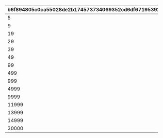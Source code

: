 |b6f894805c0ca55028de2b174573734069352cd6df671953920744c72dd8b69e|75518ac4e9a89a184692cab884df7295702b5548e2e64789fa315baf10850f4b|bf9a4fe0582ec7a977b939a2ddfa519a33adbb8cbbfabcc74ff05f967adde497|11f5ef47ddd3785bbcdb8b30105c7d07170dd08b0d6ce081ec1e9ab7e6833dc1|804de7e885c490a755f980b931ef86bf0d8587c3495e3e7197f0a697a7a3710f|7f0c30992b87d0c849b2f13a86fb81122bf6c79272e3f4e95ac5646549d5931f|6a6198ed4e6b610f712338d7bb92c8184a93c125515771ca0c039b07fae7ec4c|e64409e2b1d4fe78ef6f0591038b4cf3bf56bb8d9e2ed6e95e52701cf7556075|903188cb11cc1a6604a6b460f8cba578e5f1a61bfcb2738d01b25f23546b8f0c|85ac3e51409ff2e1011ad16101c54b77f858d58649eed23e833c31e3c3665fe8|754aeecafc5d99e682a5c32cd158a07ed3db93500b27af00b0f982e4f7efe9be|9fbff0858fca3bc0c4cf65e7b58d561eef7183ac0ef8f83ab0815fcb6fe3e195|61cb568ed4292b6255ac26c7fdf43ac0ab95be5289099163b16390683771acc4|fd7aadd511cc8dddcd3b64d556453ad9186abf84032eb0036f3c7003cb8923d8|04bc3b74437c181971bc8c65e573c932039e4bd54fd09fe1e3e231101f5de859|240ecf189f4fee21d56ebdab13177c3191b38614b6cf0feb7b269c83e78f11de|006c464231282c5c8ed51ebfb651933b59c05638c58e8768aca60ab435202e4a|8b4803c3744dd56ed659e874fb1e5b3894c3ad71c70368dd4ad357d356c9cb87|
| --- | --- | --- | --- | --- | --- | --- | --- | --- | --- | --- | --- | --- | --- | --- | --- | --- | --- |
|5|20|150000|0|0|8|22003|150|1|2|1|2|0|20003|91002|5|94002|12|
|9|15|100000|0|0|8|22003|145|2|2|6|2|0|20003|91002|2|94002|12|
|19|11|80000|0|0|8|22002|140|3|2|10|2|0|20003|91002|5|94002|12|
|29|10|80000|0|0|8|22002|130|4|2|20|2|0|20003|91002|5|94002|12|
|39|9|70000|0|0|8|22002|120|5|2|30|2|0|20003|91002|4|94002|12|
|49|8|70000|0|0|8|22002|110|6|2|40|2|0|20003|91002|4|94002|12|
|99|7|60000|0|0|8|22002|100|7|2|50|2|0|20003|91002|3|94002|12|
|499|2|40000|0|0|8|22002|80|8|2|100|2|0|20003|91002|2|94002|12|
|999|7|20000|0|0|8|22002|50|9|2|500|2|0|20002|91002|1|94002|12|
|4999|4|16000|0|0|8|22001|20|10|2|1000|2|0|20002|91002|3|94002|12|
|9999|3|9000|0|0|8|22001|15|11|2|5000|2|0|20002|91002|2|94002|12|
|11999|8|4000|0|0|8|22001|10|12|2|10000|2|0|20001|91002|1|94002|12|
|13999|7|3000|0|0|8|22001|5|13|2|12000|2|0|20001|91002|1|94002|12|
|14999|6|2000|0|0|8|22001|4|14|2|14000|2|0|20001|91002|1|94002|12|
|30000|5|1800|0|0|8|22001|3|15|2|15000|2|0|20001|91002|1|94002|12|